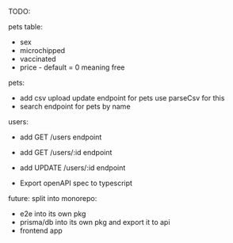 TODO:

pets table:

- sex
- microchipped
- vaccinated
- price - default = 0 meaning free

pets:

- add csv upload update endpoint for pets use parseCsv for this
- search endpoint for pets by name

users:

- add GET /users endpoint
- add GET /users/:id endpoint
- add UPDATE /users/:id endpoint

- Export openAPI spec to typescript

future:
split into monorepo:

- e2e into its own pkg
- prisma/db into its own pkg and export it to api
- frontend app
